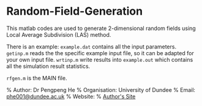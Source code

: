 # Random-Field-Generation
This matlab codes are used to generate 2-dimensional random fields using Local Average Subdivision (LAS) method.

There is an example: `example.dat` contains all the input parameters. `getinp.m` reads the the specific example input file, so it can be adapted for your own input file. `wrtinp.m` write results into `example.out` which contains all the simulation result statistics.

`rfgen.m` is the MAIN file.

% Author:       Dr Pengpeng He
% Organisation: University of Dundee
% Email:        phe001@dundee.ac.uk
% Website:
%   <a href="matlab:
%   web('http://discovery.dundee.ac.uk/en/persons/pengpeng-he')">Author's Site</a>
